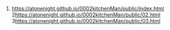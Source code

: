 <!-- https://github.com/AtOneNight/0002kitchenMan-->

1. <https://atonenight.github.io/0002kitchenMan/public/index.html>
2<https://atonenight.github.io/0002kitchenMan/public/02.html>
3<https://atonenight.github.io/0002kitchenMan/public/03.html>
